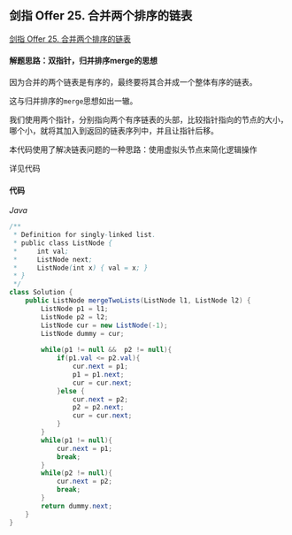 ## 剑指 Offer 25. 合并两个排序的链表

[剑指 Offer 25. 合并两个排序的链表](https://leetcode-cn.com/problems/he-bing-liang-ge-pai-xu-de-lian-biao-lcof/)

#### 解题思路：双指针，归并排序merge的思想

因为合并的两个链表是有序的，最终要将其合并成一个整体有序的链表。

这与归并排序的`merge`思想如出一辙。

我们使用两个指针，分别指向两个有序链表的头部，比较指针指向的节点的大小，哪个小，就将其加入到返回的链表序列中，并且让指针后移。

本代码使用了解决链表问题的一种思路：使用虚拟头节点来简化逻辑操作

详见代码

#### 代码

*Java*

```java
/**
 * Definition for singly-linked list.
 * public class ListNode {
 *     int val;
 *     ListNode next;
 *     ListNode(int x) { val = x; }
 * }
 */
class Solution {
    public ListNode mergeTwoLists(ListNode l1, ListNode l2) {
        ListNode p1 = l1;
        ListNode p2 = l2;
        ListNode cur = new ListNode(-1);
        ListNode dummy = cur;
        
        while(p1 != null &&  p2 != null){
            if(p1.val <= p2.val){
                cur.next = p1;
                p1 = p1.next;
                cur = cur.next;
            }else {
                cur.next = p2;
                p2 = p2.next;
                cur = cur.next;
            }
        }
        while(p1 != null){
            cur.next = p1;
            break;
        }
        while(p2 != null){
            cur.next = p2;
            break;
        }
        return dummy.next;
    }
}
```

